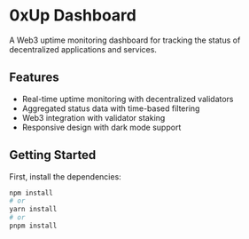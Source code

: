 # 0xUp Dashboard

A Web3 uptime monitoring dashboard for tracking the status of decentralized applications and services.

## Features

- Real-time uptime monitoring with decentralized validators
- Aggregated status data with time-based filtering
- Web3 integration with validator staking
- Responsive design with dark mode support

## Getting Started

First, install the dependencies:

```bash
npm install
# or
yarn install
# or
pnpm install


